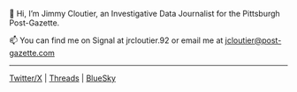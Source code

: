 👋 Hi, I’m Jimmy Cloutier, an Investigative Data Journalist for the Pittsburgh Post-Gazette.

📫 You can find me on Signal at jrcloutier.92 or email me at [jcloutier@post-gazette.com](mailto:jcloutier@post-gazette.com)

---

[Twitter/X](https://twitter.com/jrcloutier) | [Threads](https://www.threads.net/@jimmycloutier) | [BlueSky](https://bsky.app/profile/cloutierjr.bsky.social) 

<!---
jrcloutier/jrcloutier is a ✨ special ✨ repository because its `README.md` (this file) appears on your GitHub profile.
You can click the Preview link to take a look at your changes.
--->
